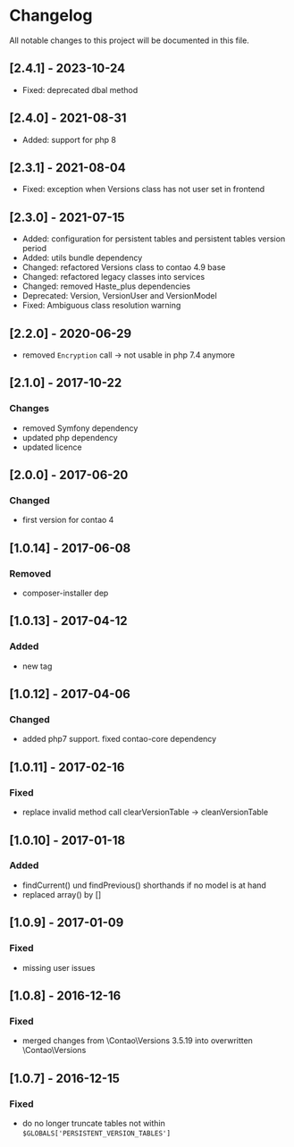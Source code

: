 # Changelog
All notable changes to this project will be documented in this file.

## [2.4.1] - 2023-10-24
- Fixed: deprecated dbal method

## [2.4.0] - 2021-08-31
- Added: support for php 8

## [2.3.1] - 2021-08-04
- Fixed: exception when Versions class has not user set in frontend

## [2.3.0] - 2021-07-15
- Added: configuration for persistent tables and persistent tables version period
- Added: utils bundle dependency
- Changed: refactored Versions class to contao 4.9 base
- Changed: refactored legacy classes into services
- Changed: removed Haste_plus dependencies
- Deprecated: Version, VersionUser and VersionModel
- Fixed: Ambiguous class resolution warning

## [2.2.0] - 2020-06-29
- removed `Encryption` call -> not usable in php 7.4 anymore

## [2.1.0] - 2017-10-22

### Changes
- removed Symfony dependency
- updated php dependency
- updated licence

## [2.0.0] - 2017-06-20

### Changed
- first version for contao 4

## [1.0.14] - 2017-06-08

### Removed
- composer-installer dep

## [1.0.13] - 2017-04-12

### Added
- new tag

## [1.0.12] - 2017-04-06

### Changed
- added php7 support. fixed contao-core dependency

## [1.0.11] - 2017-02-16

### Fixed
- replace invalid method call clearVersionTable -> cleanVersionTable

## [1.0.10] - 2017-01-18

### Added
- findCurrent() und findPrevious() shorthands if no model is at hand
- replaced array() by []

## [1.0.9] - 2017-01-09

### Fixed
- missing user issues

## [1.0.8] - 2016-12-16

### Fixed
- merged changes from \Contao\Versions 3.5.19 into overwritten \Contao\Versions

## [1.0.7] - 2016-12-15

### Fixed
- do no longer truncate tables not within `$GLOBALS['PERSISTENT_VERSION_TABLES']`
